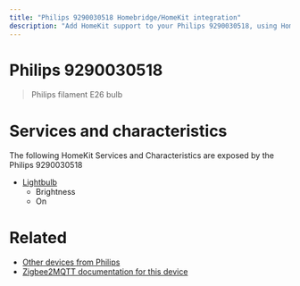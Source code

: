 ```yaml
---
title: "Philips 9290030518 Homebridge/HomeKit integration"
description: "Add HomeKit support to your Philips 9290030518, using Homebridge, Zigbee2MQTT and homebridge-z2m."
---
```

<!---
This file has been GENERATED using src/docgen/docgen.ts
DO NOT EDIT THIS FILE MANUALLY!
-->
# Philips 9290030518
> Philips filament E26 bulb


# Services and characteristics
The following HomeKit Services and Characteristics are exposed by
the Philips 9290030518

* [Lightbulb](../../light.md)
  * Brightness
  * On


# Related
* [Other devices from Philips](../index.md#philips)
* [Zigbee2MQTT documentation for this device](https://www.zigbee2mqtt.io/devices/9290030518.html)